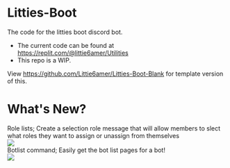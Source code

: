 # Litties-Boot
The code for the litties boot discord bot.

- The current code can be found at https://replit.com/@littie6amer/Utilities
- This repo is a WIP.

View https://github.com/Littie6amer/Litties-Boot-Blank for template version of this.

# What's New?

Role lists; Create a selection role message that will allow members to slect what roles they want to assign or unassign from themselves
<br><img src="https://media.discordapp.net/attachments/884147450653311019/891710203769274408/Screenshot_from_2021-09-26_16-37-38.png?width=310&height=151">
<br>Botlist command; Easily get the bot list pages for a bot!
<br><img src="https://media.discordapp.net/attachments/801524339265503294/891711723445305385/Screenshot_from_2021-09-26_16-43-35.png?width=333&height=154">
